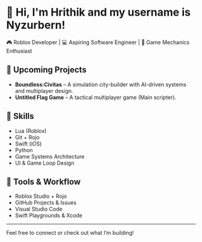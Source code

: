# 👋 Hi, I'm Hrithik and my username is Nyzurbern!

🎮 Roblox Developer | 💻 Aspiring Software Engineer | 🧠 Game Mechanics Enthusiast

## 🚀 Upcoming Projects
- **Boundless:Civitas** – A simulation city-builder with AI-driven systems and multiplayer design.
- **Untitled Flag Game** – A tactical multiplayer game (Main scripter).

## 🔧 Skills
- Lua (Roblox)
- Git + Rojo
- Swift (iOS)
- Python
- Game Systems Architecture
- UI & Game Loop Design

## 🧩 Tools & Workflow
- Roblox Studio + Rojo
- GitHub Projects & Issues
- Visual Studio Code
- Swift Playgrounds & Xcode
---

Feel free to connect or check out what I’m building!
